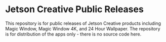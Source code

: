 # Jetson Creative Public Releases
This repository is for public releases of Jetson Creative products including Magic Window, Magic Window 4K, and 24 Hour Wallpaper. The repository is for distribution of the apps only - there is no source code here.
